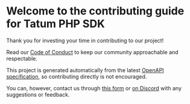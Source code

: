 # Welcome to the contributing guide for Tatum PHP SDK

Thank you for investing your time in contributing to our project! 

Read our [Code of Conduct](./CODE_OF_CONDUCT.md) to keep our community approachable and respectable.

This project is generated automatically from the latest [OpenAPI specification](https://apidoc.tatum.io/),
so contributing directly is not encouraged. 

You can, however, contact us through [this form](https://support.tatum.io/support/tickets/new) or [on Discord](http://discord.gg/tatum)
with any suggestions or feedback.